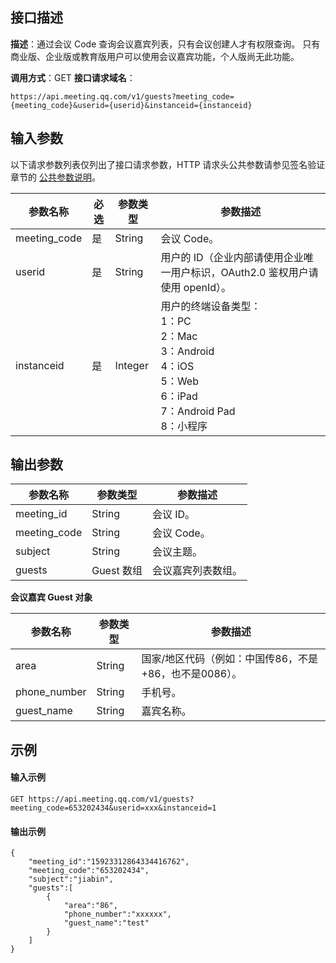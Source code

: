 ## 接口描述
**描述**：通过会议 Code 查询会议嘉宾列表，只有会议创建人才有权限查询。
<dx-alert infotype="notice" title="">
只有商业版、企业版或教育版用户可以使用会议嘉宾功能，个人版尚无此功能。
</dx-alert>

**调用方式**：GET
**接口请求域名**：
```Plaintext
https://api.meeting.qq.com/v1/guests?meeting_code={meeting_code}&userid={userid}&instanceid={instanceid}

```


## 输入参数

以下请求参数列表仅列出了接口请求参数，HTTP 请求头公共参数请参见签名验证章节的 [公共参数说明](https://cloud.tencent.com/document/product/1095/42413#.E5.85.AC.E5.85.B1.E5.8F.82.E6.95.B0)。

| 参数名称     | 必选 | 参数类型 | 参数描述                                                     |
| ------------ | ---- | -------- | ------------------------------------------------------------ |
| meeting_code | 是   | String   | 会议 Code。                                                    |
| userid       | 是   | String   | 用户的 ID（企业内部请使用企业唯一用户标识，OAuth2.0 鉴权用户请使用 openId）。 |
| instanceid   | 是   | Integer  | 用户的终端设备类型：<br/>1：PC <br/>2：Mac<br/>3：Android <br/>4：iOS <br/>5：Web <br/>6：iPad <br/>7：Android Pad <br/>8：小程序 |


## 输出参数

| 参数名称     | 参数类型  | 参数描述         |
| ------------ | --------- | ---------------- |
| meeting_id   | String    | 会议 ID。          |
| meeting_code | String    | 会议 Code。       |
| subject| String    | 会议主题。       |
| guests       | Guest 数组 | 会议嘉宾列表数组。 |


**会议嘉宾 Guest 对象**

| 参数名称     | 参数类型 | 参数描述                                           |
| ------------ | -------- | -------------------------------------------------- |
| area         | String   | 国家/地区代码（例如：中国传86，不是+86，也不是0086）。 |
| phone_number | String | 手机号。                                             |
| guest_name   | String   | 嘉宾名称。                                           |

## 示例

#### 输入示例
```plaintext
GET https://api.meeting.qq.com/v1/guests?meeting_code=653202434&userid=xxx&instanceid=1

```


#### 输出示例

```plaintext
{
    "meeting_id":"15923312864334416762",
    "meeting_code":"653202434",
    "subject":"jiabin",
    "guests":[
        {
            "area":"86",
            "phone_number":"xxxxxx",
            "guest_name":"test"
        }
    ]
}

```
